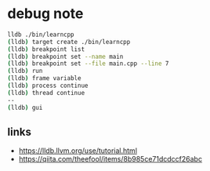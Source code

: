 # debug note

```bash
lldb ./bin/learncpp
(lldb) target create ./bin/learncpp
(lldb) breakpoint list
(lldb) breakpoint set --name main
(lldb) breakpoint set --file main.cpp --line 7
(lldb) run
(lldb) frame variable
(lldb) process continue
(lldb) thread continue
--
(lldb) gui
```

## links

- https://lldb.llvm.org/use/tutorial.html
- https://qiita.com/theefool/items/8b985ce71dcdccf26abc
